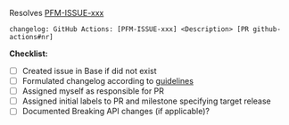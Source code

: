 Resolves [PFM-ISSUE-xxx](url)

`changelog: GitHub Actions: [PFM-ISSUE-xxx] <Description> [PR github-actions#nr]`

**Checklist:**

- [ ] Created issue in Base if did not exist
- [ ] Formulated changelog according to [guidelines](https://docs.cplace.io/dev-docs/cplace-development/release-notes/#default-changelog-message)
- [ ] Assigned myself as responsible for PR
- [ ] Assigned initial labels to PR and milestone specifying target release
- [ ] Documented Breaking API changes (if applicable)?
